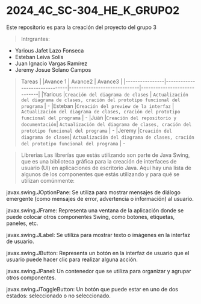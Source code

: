 # 2024_4C_SC-304_HE_K_GRUPO2
 Este repositorio es para la creación del proyecto del grupo 3

> Intrgrantes:
- Yarious Jafet Lazo Fonseca
- Esteban Leiva Solis
- Juan Ignacio Vargas Ramírez
- Jeremy Josue Solano Campos

> Tareas
|                |Avance 1                          | Avance2                         | Avance3                         |
|----------------|-------------------------------|-----------------------------|-----------------------------|
|Yarious |`Creación del diagrama de clases`            | `Actualización del diagrama de clases, cración del prototipo funcional del programa` | -
|Esteban |`Creación del preview de la interfaz`            | `Actualización del diagrama de clases, cración del prototipo funcional del programa` | -
|Juan |`Creación del repositorio y documentación`| `Actualización del diagrama de clases, cración del prototipo funcional del programa` | -
|Jeremy |`Creación del diagrama de clases`| `Actualización del diagrama de clases, cración del prototipo funcional del programa` | -

> Librerias
Las librerías que estás utilizando son parte de Java Swing, que es una biblioteca gráfica para la creación de interfaces de usuario (UI) en aplicaciones de escritorio Java. Aquí hay una lista de algunos de los componentes que estás utilizando y para qué se utilizan comúnmente:

javax.swing.JOptionPane: Se utiliza para mostrar mensajes de diálogo emergente (como mensajes de error, advertencia o información) al usuario.

javax.swing.JFrame: Representa una ventana de la aplicación donde se puede colocar otros componentes Swing, como botones, etiquetas, paneles, etc.

javax.swing.JLabel: Se utiliza para mostrar texto o imágenes en la interfaz de usuario.

javax.swing.JButton: Representa un botón en la interfaz de usuario que el usuario puede hacer clic para realizar alguna acción.

javax.swing.JPanel: Un contenedor que se utiliza para organizar y agrupar otros componentes.

javax.swing.JToggleButton: Un botón que puede estar en uno de dos estados: seleccionado o no seleccionado.
